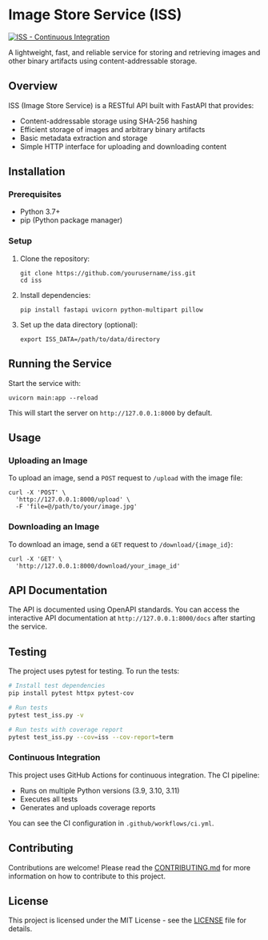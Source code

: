 # Image Store Service (ISS)

[![ISS - Continuous Integration](https://github.com/yourusername/iss/actions/workflows/ci.yml/badge.svg)](https://github.com/yourusername/iss/actions/workflows/ci.yml)

A lightweight, fast, and reliable service for storing and retrieving images and other binary artifacts using content-addressable storage.

## Overview

ISS (Image Store Service) is a RESTful API built with FastAPI that provides:

- Content-addressable storage using SHA-256 hashing
- Efficient storage of images and arbitrary binary artifacts
- Basic metadata extraction and storage
- Simple HTTP interface for uploading and downloading content

## Installation

### Prerequisites

- Python 3.7+
- pip (Python package manager)

### Setup

1. Clone the repository:
   ```
   git clone https://github.com/yourusername/iss.git
   cd iss
   ```

2. Install dependencies:
   ```
   pip install fastapi uvicorn python-multipart pillow
   ```

3. Set up the data directory (optional):
   ```
   export ISS_DATA=/path/to/data/directory
   ```

## Running the Service

Start the service with:

```
uvicorn main:app --reload
```

This will start the server on `http://127.0.0.1:8000` by default.

## Usage

### Uploading an Image

To upload an image, send a `POST` request to `/upload` with the image file:

```
curl -X 'POST' \
  'http://127.0.0.1:8000/upload' \
  -F 'file=@/path/to/your/image.jpg'
```

### Downloading an Image

To download an image, send a `GET` request to `/download/{image_id}`:

```
curl -X 'GET' \
  'http://127.0.0.1:8000/download/your_image_id'
```

## API Documentation

The API is documented using OpenAPI standards. You can access the interactive API documentation at `http://127.0.0.1:8000/docs` after starting the service.

## Testing

The project uses pytest for testing. To run the tests:

```bash
# Install test dependencies
pip install pytest httpx pytest-cov

# Run tests
pytest test_iss.py -v

# Run tests with coverage report
pytest test_iss.py --cov=iss --cov-report=term
```

### Continuous Integration

This project uses GitHub Actions for continuous integration. The CI pipeline:
- Runs on multiple Python versions (3.9, 3.10, 3.11)
- Executes all tests
- Generates and uploads coverage reports

You can see the CI configuration in `.github/workflows/ci.yml`.

## Contributing

Contributions are welcome! Please read the [CONTRIBUTING.md](CONTRIBUTING.md) for more information on how to contribute to this project.

## License

This project is licensed under the MIT License - see the [LICENSE](LICENSE) file for details.

